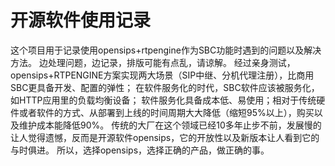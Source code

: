 # 开源软件使用记录

这个项目用于记录使用opensips+rtpengine作为SBC功能时遇到的问题以及解决方法。
边处理问题，边记录，排版可能有点乱，请谅解。
经过亲身测试，opensips+RTPENGINE方案实现两大场景（SIP中继、分机代理注册），比商用SBC更具备开发、配置的弹性；
在软件服务化的时代，SBC软件应该被服务化，如HTTP应用里的负载均衡设备；
软件服务化具备成本低、易使用；相对于传统硬件或者软件的方式、从部署到上线的时间周期大大降低（缩短95%以上），购买以及维护成本能降低90%。
传统的大厂在这个领域已经10多年止步不前，发展慢的让人觉得遗憾，反而是开源软件opensips，它的开放性以及新版本让人看到它的与时俱进。
所以，选择opensips，选择正确的产品，做正确的事。
